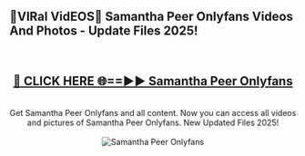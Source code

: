 <h2>🔴VIRal VidEOS🔴 Samantha Peer Onlyfans Videos And Photos - Update Files 2025!</h2>
<br>
<div align="center">
<h2><a href="https://virallinks.top/odZfE0" rel="nofollow">🔴 CLICK HERE 🌐==►► Samantha Peer Onlyfans</a></h2>
<br>
Get Samantha Peer Onlyfans and all content. Now you can access all videos and pictures of Samantha Peer Onlyfans. New Updated Files 2025!
<br>
<br>
<a href="https://virallinks.top/odZfE0" rel="nofollow" data-target="animated-image.originalLink"><img src="https://i.imgur.com/dJHk4Zq.gif)" alt="Samantha Peer Onlyfans" style="max-width: 100%; display: inline-block;" data-target="animated-image.originalImage"></a>
</div>
<br>
